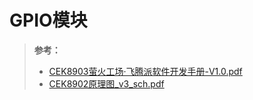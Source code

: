# GPIO模块



> **参考：**
>
> -    [CEK8903萤火工场·飞腾派软件开发手册-V1.0.pdf](.assets/CEK8903萤火工场·飞腾派软件开发手册-V1.0.pdf) 
> -    [CEK8902原理图_v3_sch.pdf](.assets/CEK8902原理图_v3_sch.pdf) 





